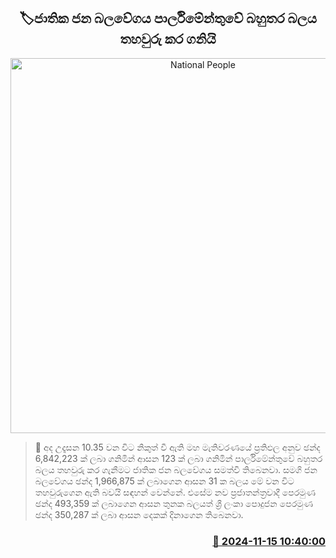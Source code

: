 <p align='center'><b><h2 align='center' title='National People's Force secures majority power in Parliament'>🏷ජාතික ජන බලවේගය පාර්ලිමේන්තුවේ බහුතර බලය තහවුරු කර ගනියි</h2></b></p>
<p align='center'><img src='https://helakuru.sgp1.cdn.digitaloceanspaces.com/esana/images/lib/parliment-election-result.jpg' width='600' alt='National People's Force secures majority power in Parliament'></p>

>📝 අද උදෑසන 10.35 වන විට නිකුත් වී ඇති මහ මැතිවරණයේ ප්‍රතිඵල අනුව ඡන්ද 6,842,223 ක් ලබා ගනිමින් ආසන 123 ක් ලබා ගනිමින් පාර්ලිමේන්තුවේ බහුතර බලය තහවුරු කර ගැනීමට ජාතික ජන බලවේගය සමත්වී තිබෙනවා.
සමගි ජන බලවේගය ඡන්ද 1,966,875 ක් ලබාගෙන ආසන 31 ක බලය මේ වන විට තහවුරුගෙන ඇති බවයි සඳහන් වෙන්නේ.
එසේම නව ප්‍රජාතන්ත්‍රවාදී පෙරමුණ ඡන්ද 493,359 ක් ලබාගෙන ආසන තුනක බලයත් ශ්‍රී ලංකා පොදුජන පෙරමුණ ඡන්ද 350,287 ක් ලබා ආසන දෙකක් දිනාගෙන තිබෙනවා.


<h3 align='right'><a href='https://www.helakuru.lk/esana/p/105085/'>📅 2024-11-15 10:40:00</a></h3>
